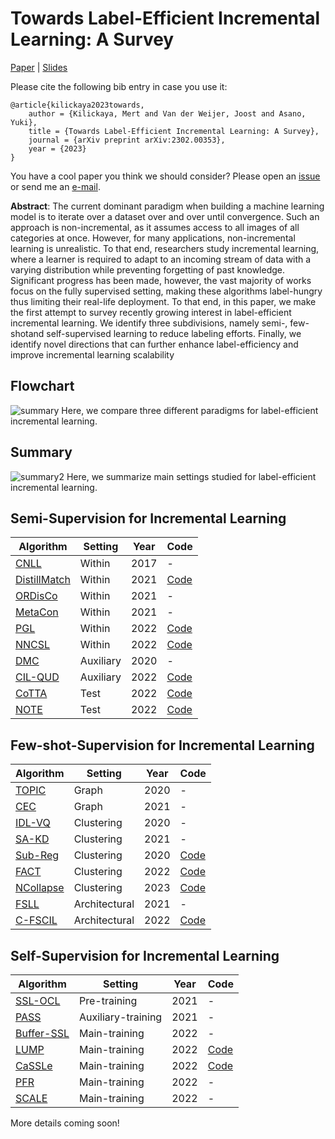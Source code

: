 # Towards Label-Efficient Incremental Learning: A Survey

[Paper](https://arxiv.org/pdf/2302.00353.pdf) | [Slides](https://kilickaya.github.io/resume/survey.pdf)

Please cite the following bib entry in case you use it:
```
@article{kilickaya2023towards,
    author = {Kilickaya, Mert and Van der Weijer, Joost and Asano, Yuki},
    title = {Towards Label-Efficient Incremental Learning: A Survey},
    journal = {arXiv preprint arXiv:2302.00353},
    year = {2023}
}
```

You have a cool paper you think we should consider? Please open an [issue](https://github.com/kilickaya/label-efficient-il/issues/new/choose) or send me an [e-mail](kilickayamert@gmail.com).   

**Abstract**: The current dominant paradigm when building a
machine learning model is to iterate over a dataset
over and over until convergence. Such an approach is non-incremental, as it assumes access
to all images of all categories at once. However,
for many applications, non-incremental learning
is unrealistic. To that end, researchers study incremental learning, where a learner is required to
adapt to an incoming stream of data with a varying distribution while preventing forgetting of past
knowledge. Significant progress has been made,
however, the vast majority of works focus on the
fully supervised setting, making these algorithms
label-hungry thus limiting their real-life deployment. To that end, in this paper, we make the
first attempt to survey recently growing interest
in label-efficient incremental learning. We identify three subdivisions, namely semi-, few-shotand self-supervised learning to reduce labeling efforts. Finally, we identify novel directions that
can further enhance label-efficiency and improve
incremental learning scalability

## Flowchart
![summary](https://user-images.githubusercontent.com/8891413/222820805-4597104c-2e1d-4d0d-b818-b8187d6ce94c.PNG)
Here, we compare three different paradigms for label-efficient incremental learning. 

## Summary

![summary2](https://user-images.githubusercontent.com/8891413/222820855-7590786c-87d8-4854-8e59-2969802e46d1.PNG)
Here, we summarize main settings studied for label-efficient incremental learning. 

## Semi-Supervision for Incremental Learning

| Algorithm | Setting | Year | Code | 
| -------- | -------- | -------- | -------- |
| [CNLL](https://dl.acm.org/doi/10.1145/3094243.3094247)      | Within | 2017 | - |
| [DistillMatch](https://arxiv.org/abs/2101.09536) | Within | 2021 | [Code](https://github.com/GT-RIPL/DistillMatch-SSCL) |
| [ORDisCo](https://arxiv.org/abs/2101.00407) | Within | 2021 | - |
| [MetaCon](https://arxiv.org/abs/2110.01856) | Within | 2021 | - | 
| [PGL](https://arxiv.org/abs/2201.09196) | Within | 2022 | [Code](https://github.com/luoyan407/grad_prediction) |
| [NNCSL](https://arxiv.org/pdf/2212.05102.pdf) | Within | 2022 | [Code](https://github.com/kangzhiq/NNCSL)
| [DMC](https://arxiv.org/abs/1903.07864) | Auxiliary | 2020 | - |
| [CIL-QUD](https://arxiv.org/abs/2206.07842) | Auxiliary | 2022 | [Code](https://github.com/VITA-Group/CIL-QUD) | 
| [CoTTA](https://arxiv.org/abs/2203.13591) | Test | 2022 | [Code](https://github.com/qinenergy/cotta) | 
| [NOTE](https://arxiv.org/abs/2208.05117) | Test  | 2022 | [Code](https://github.com/TaesikGong/NOTE) | 



## Few-shot-Supervision for Incremental Learning

| Algorithm | Setting | Year | Code | 
| -------- | -------- | -------- | -------- |
| [TOPIC](https://openaccess.thecvf.com/content_CVPR_2020/papers/Tao_Few-Shot_Class-Incremental_Learning_CVPR_2020_paper.pdf) | Graph | 2020  | - | 
| [CEC](https://openaccess.thecvf.com/content/CVPR2021/papers/Zhang_Few-Shot_Incremental_Learning_With_Continually_Evolved_Classifiers_CVPR_2021_paper.pdf) | Graph | 2021 | - | 
| [IDL-VQ](https://openreview.net/forum?id=3SV-ZePhnZM) | Clustering | 2020 | - | 
| [SA-KD](https://arxiv.org/abs/2103.04059) | Clustering | 2021 | - | 
| [Sub-Reg](https://openreview.net/forum?id=boJy41J-tnQ) | Clustering | 2020 | [Code](https://github.com/feyzaakyurek/subspace-reg) | 
| [FACT](https://arxiv.org/abs/2203.06953) | Clustering | 2022 | [Code](https://github.com/zhoudw-zdw/CVPR22-Fact) | 
| [NCollapse](https://arxiv.org/pdf/2302.03004.pdf) | Clustering | 2023 | [Code](https://github.com/NeuralCollapseApplications/FSCIL)
| [FSLL](https://arxiv.org/pdf/2103.00991.pdf) | Architectural | 2021 | - | 
| [C-FSCIL](https://arxiv.org/abs/2203.16588) | Architectural | 2022 | [Code](https://github.com/IBM/constrained-FSCIL) | 


## Self-Supervision for Incremental Learning

| Algorithm | Setting | Year | Code | 
| -------- | -------- | -------- | -------- |
| [SSL-OCL](https://arxiv.org/pdf/2103.14010.pdf) | Pre-training | 2021 | - | 
| [PASS](https://openaccess.thecvf.com/content/CVPR2021/papers/Zhu_Prototype_Augmentation_and_Self-Supervision_for_Incremental_Learning_CVPR_2021_paper.pdf) | Auxiliary-training | 2021 | - | 
| [Buffer-SSL](https://arxiv.org/abs/2203.12710) | Main-training | 2022 | - | 
| [LUMP](https://openreview.net/forum?id=9Hrka5PA7LW) | Main-training | 2022 | [Code](https://github.com/divyam3897/UCL) | 
| [CaSSLe](https://arxiv.org/pdf/2112.04215.pdf) | Main-training | 2022 | [Code](https://github.com/DonkeyShot21/cassle) | 
| [PFR](https://openaccess.thecvf.com/content/CVPR2022W/CLVision/papers/Gomez-Villa_Continually_Learning_Self-Supervised_Representations_With_Projected_Functional_Regularization_CVPRW_2022_paper.pdf) | Main-training | 2022 | - | 
| [SCALE](https://arxiv.org/pdf/2208.11266.pdf) | Main-training | 2022 | - | 


More details coming soon! 


